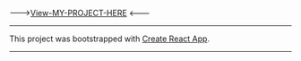 
--->[View-MY-PROJECT-HERE](https://tic-tac-toe-mike.vercel.app/) <---

----------------------------------------------------------------------

This project was bootstrapped with [Create React App](https://github.com/facebookincubator/create-react-app).


----------------------------------------------------------------------
